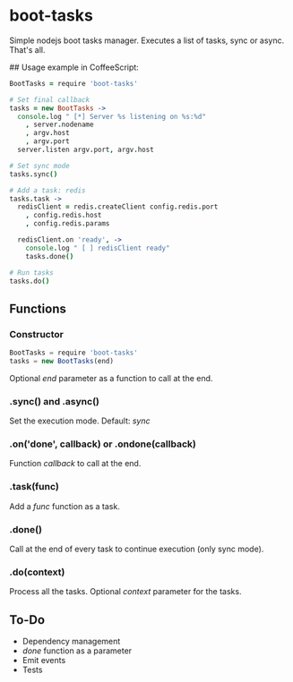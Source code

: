 # boot-tasks

Simple nodejs boot tasks manager. Executes a list of tasks, sync or async. That's all.

## Usage example in CoffeeScript:
```coffeescript
BootTasks = require 'boot-tasks'

# Set final callback
tasks = new BootTasks ->
  console.log " [*] Server %s listening on %s:%d"
    , server.nodename
    , argv.host
    , argv.port
  server.listen argv.port, argv.host

# Set sync mode
tasks.sync()

# Add a task: redis
tasks.task ->
  redisClient = redis.createClient config.redis.port
    , config.redis.host
    , config.redis.params

  redisClient.on 'ready', ->
    console.log " [ ] redisClient ready"
    tasks.done()

# Run tasks
tasks.do()
```

## Functions
### Constructor
```javascript
BootTasks = require 'boot-tasks'
tasks = new BootTasks(end)
```
Optional _end_ parameter as a function to call at the end.

### .sync() and .async()
Set the execution mode. Default: _sync_

### .on('done', callback) or .ondone(callback)
Function _callback_ to call at the end.

### .task(func)
Add a _func_ function as a task.

### .done()
Call at the end of every task to continue execution (only sync mode).

### .do(context)
Process all the tasks. Optional _context_ parameter for the tasks.

## To-Do
* Dependency management
* _done_ function as a parameter
* Emit events
* Tests